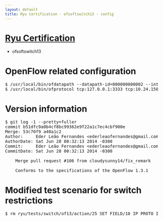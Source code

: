 ```yaml
---
layout: default
title: Ryu Certification - ofsoftswitch13 - config
---
```

# [Ryu Certification](http://osrg.github.io/ryu/certification.html)
* ofsoftswitch13

# OpenFlow related configuration
<pre>
$ /usr/local/bin/ofdatapath --datapath-id=000000000002 --interface=eth21,eth22,eth23 ptcp:3333
$ /usr/local/bin/ofprotocol tcp:127.0.0.1:3333 tcp:10.24.150.30:6633
</pre>

# Version information
<pre>
$ git log -1 --pretty=fuller
commit b51dfc9a0b4cf8bc99362e9f22a1c7ec4cbf900e
Merge: 53c70f9 a40a1c2
Author:     Eder Leão Fernandes &lt;ederleaofernandes@gmail.com&gt;
AuthorDate: Sat Jun 28 00:32:13 2014 -0300
Commit:     Eder Leão Fernandes &lt;ederleaofernandes@gmail.com&gt;
CommitDate: Sat Jun 28 00:32:13 2014 -0300

    Merge pull request #106 from cloudysunny14/fix_remark
    
    Conforms to the specifications of the OpenFlow 1.3.1
</pre>

# Modified test scenario for switch restrictions
<pre>
$ rm ryu/tests/switch/of13/action/25_SET_FIELD/10_IP_PROTO_IPv6.json
</pre>
